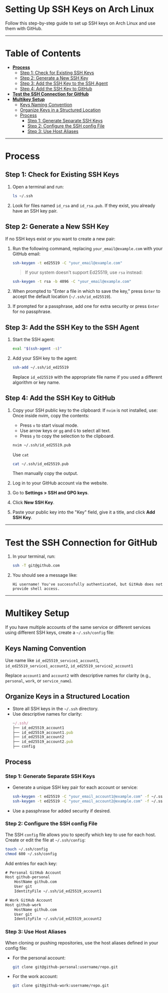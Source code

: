 # Setting Up SSH Keys on Arch Linux

Follow this step-by-step guide to set up SSH keys on Arch Linux and use them with GitHub.

---

# **Table of Contents**
- [**Process**](#process)
  - [Step 1: Check for Existing SSH Keys](#step-1-check-for-existing-ssh-keys)
  - [Step 2: Generate a New SSH Key](#step-2-generate-a-new-ssh-key)
  - [Step 3: Add the SSH Key to the SSH Agent](#step-3-add-the-ssh-key-to-the-ssh-agent)
  - [Step 4: Add the SSH Key to GitHub](#step-4-add-the-ssh-key-to-github)
- [**Test the SSH Connection for GitHub**](#test-the-ssh-connection-for-github)
- [**Multikey Setup**](#multikey-setup)
  - [Keys Naming Convention](#keys-naming-convention)
  - [Organize Keys in a Structured Location](#organize-keys-in-a-structured-location)
  - [Process](#process)
    - [Step 1: Generate Separate SSH Keys](#step-1-generate-separate-ssh-keys)
    - [Step 2: Configure the SSH config File](#step-2-configure-the-ssh-config-file)
    - [Step 3: Use Host Aliases](#step-3-use-host-aliases)

---
# Process
## Step 1: Check for Existing SSH Keys
1. Open a terminal and run:
   ```bash
   ls ~/.ssh
   ```
2. Look for files named `id_rsa` and `id_rsa.pub`. If they exist, you already have an SSH key pair.


## Step 2: Generate a New SSH Key
If no SSH keys exist or you want to create a new pair:

1. Run the following command, replacing `your_email@example.com` with your GitHub email:
   ```bash
   ssh-keygen -t ed25519 -C "your_email@example.com"
   ```
   > If your system doesn't support Ed25519, use `rsa` instead:
   ```bash
   ssh-keygen -t rsa -b 4096 -C "your_email@example.com"
   ```

2. When prompted to "Enter a file in which to save the key," press `Enter` to accept the default location (`~/.ssh/id_ed25519`).

3. If prompted for a passphrase, add one for extra security or press `Enter` for no passphrase.


## Step 3: Add the SSH Key to the SSH Agent

1. Start the SSH agent:
   ```bash
   eval "$(ssh-agent -s)"
   ```
2. Add your SSH key to the agent:
   ```bash
   ssh-add ~/.ssh/id_ed25519
   ```
   Replace `id_ed25519` with the appropriate file name if you used a different algorithm or key name.


## Step 4: Add the SSH Key to GitHub


1. Copy your SSH public key to the clipboard:
   If `nvim` is not installed, use:
   Once inside nvim, copy the contents:
   - Press `v` to start visual mode.
   - Use arrow keys or `gg` and `G` to select all text.
   - Press `y` to copy the selection to the clipboard.
   ```bash
   nvim ~/.ssh/id_ed25519.pub
   ```
   
   Use `cat`
   ```bash
   cat ~/.ssh/id_ed25519.pub
   ```
   Then manually copy the output.

3. Log in to your GitHub account via the website.

4. Go to **Settings > SSH and GPG keys**.

5. Click **New SSH Key**.

6. Paste your public key into the "Key" field, give it a title, and click **Add SSH Key**.

---

# Test the SSH Connection for GitHub

1. In your terminal, run:
   ```bash
   ssh -T git@github.com
   ```
2. You should see a message like:
   ```
   Hi username! You've successfully authenticated, but GitHub does not provide shell access.
   ```

---

# Multikey Setup
If you have multiple accounts of the same service or different services using different SSH keys, create a `~/.ssh/config` file:

## Keys Naming Convention
Use name like `id_ed25519_service1_account1`, `id_ed25519_service1_account2`, `id_ed25519_service2_account1`

Replace `account1` and `account2` with descriptive names for clarity (e.g., `personal`, `work`, or `service_name`).

## Organize Keys in a Structured Location
- Store all SSH keys in the `~/.ssh` directory.
- Use descriptive names for clarity:
   ```js
   ~/.ssh/
  ├── id_ed25519_account1
  ├── id_ed25519_account1.pub
  ├── id_ed25519_account2
  ├── id_ed25519_account2.pub
  ├── config
   ```

## Process
### Step 1: Generate Separate SSH Keys
- Generate a unique SSH key pair for each account or service:
  ```bash
  ssh-keygen -t ed25519 -C "your_email_account1@example.com" -f ~/.ssh/id_ed25519_account1
  ssh-keygen -t ed25519 -C "your_email_account2@example.com" -f ~/.ssh/id_ed25519_account2
  ```
- Use a passphrase for added security if desired.

### Step 2: Configure the SSH config File
The SSH `config` file allows you to specify which key to use for each host. Create or edit the file at `~/.ssh/config`:
  ```bash
  touch ~/.ssh/config
  chmod 600 ~/.ssh/config
  ```

Add entries for each key:
  ```txt
  # Personal GitHub Account
  Host github-personal
      HostName github.com
      User git
      IdentityFile ~/.ssh/id_ed25519_account1
  
  # Work GitHub Account
  Host github-work
      HostName github.com
      User git
      IdentityFile ~/.ssh/id_ed25519_account2
  ```

### Step 3: Use Host Aliases
When cloning or pushing repositories, use the host aliases defined in your config file:
- For the personal account:
  ```bash
  git clone git@github-personal:username/repo.git
  ```
- For the work account:
  ```bash
  git clone git@github-work:username/repo.git
  ```
